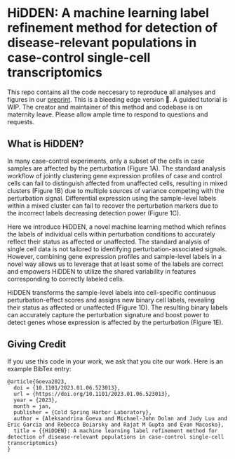 # HiDDEN: A machine learning label refinement method for detection of disease-relevant populations in case-control single-cell transcriptomics

This repo contains all the code neccesary to reproduce all analyses and figures in our [preprint](https://www.biorxiv.org/content/10.1101/2023.01.06.523013v1). 
This is a bleeding edge version 🔪. A guided tutorial is WIP. The creator and maintainer of this method and codebase is on maternity leave. Please allow ample time to respond to questions and requests.

## What is HiDDEN?
In many case-control experiments, only a subset of the cells in case samples are affected by the perturbation (Figure 1A). The standard analysis workflow of jointly clustering gene expression profiles of case and control cells can fail to distinguish affected from unaffected cells, resulting in mixed clusters (Figure 1B) due to multiple sources of variance competing with the perturbation signal. Differential expression using the sample-level labels within a mixed cluster can fail to recover the perturbation markers due to the incorrect labels decreasing detection power (Figure 1C). 

Here we introduce HiDDEN, a novel machine learning method which refines the labels of individual cells within perturbation conditions to accurately reflect their status as affected or unaffected. The standard analysis of single cell data is not tailored to identifying perturbation-associated signals. However, combining gene expression profiles and sample-level labels in a novel way allows us to leverage that at least some of the labels are correct and empowers HiDDEN to utilize the shared variability in features corresponding to correctly labeled cells.

HiDDEN transforms the sample-level labels into cell-specific continuous perturbation-effect scores and assigns new binary cell labels, revealing their status as affected or unaffected (Figure 1D). The resulting binary labels can accurately capture the perturbation signature and boost power to detect genes whose expression is affected by the perturbation (Figure 1E).

## Giving Credit
If you use this code in your work, we ask that you cite our work. Here is an example BibTex entry:

```
@article{Goeva2023,
  doi = {10.1101/2023.01.06.523013},
  url = {https://doi.org/10.1101/2023.01.06.523013},
  year = {2023},
  month = jan,
  publisher = {Cold Spring Harbor Laboratory},
  author = {Aleksandrina Goeva and Michael-John Dolan and Judy Luu and Eric Garcia and Rebecca Boiarsky and Rajat M Gupta and Evan Macosko},
  title = {{HiDDEN}: A machine learning label refinement method for detection of disease-relevant populations in case-control single-cell transcriptomics}
}
```






